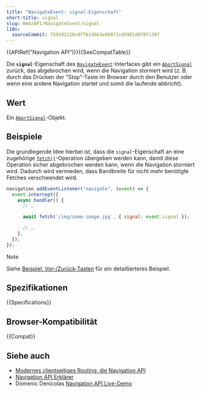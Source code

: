 ```yaml
---
title: "NavigateEvent: signal-Eigenschaft"
short-title: signal
slug: Web/API/NavigateEvent/signal
l10n:
  sourceCommit: 759102220c07fb140b3e06971cd5981d8f0f134f
---
```


{{APIRef("Navigation API")}}{{SeeCompatTable}}

Die **`signal`**-Eigenschaft des [`NavigateEvent`](/de/docs/Web/API/NavigateEvent)-Interfaces gibt ein [`AbortSignal`](/de/docs/Web/API/AbortSignal) zurück, das abgebrochen wird, wenn die Navigation storniert wird (z. B. durch das Drücken der "Stop"-Taste im Browser durch den Benutzer oder wenn eine andere Navigation startet und somit die laufende abbricht).

## Wert

Ein [`AbortSignal`](/de/docs/Web/API/AbortSignal)-Objekt.

## Beispiele

Die grundlegende Idee hierbei ist, dass die `signal`-Eigenschaft an eine zugehörige [`fetch()`](/de/docs/Web/API/Window/fetch)-Operation übergeben werden kann, damit diese Operation sicher abgebrochen werden kann, wenn die Navigation storniert wird. Dadurch wird vermieden, dass Bandbreite für nicht mehr benötigte Fetches verschwendet wird.

```js
navigation.addEventListener("navigate", (event) => {
  event.intercept({
    async handler() {
      // …

      await fetch(`/img/some-image.jpg`, { signal: event.signal });

      // …
    },
  });
});
```

> [!NOTE]
> Siehe [Beispiel: Vor-/Zurück-Tasten](https://github.com/WICG/navigation-api#example-nextprevious-buttons) für ein detaillierteres Beispiel.

## Spezifikationen

{{Specifications}}

## Browser-Kompatibilität

{{Compat}}

## Siehe auch

- [Modernes clientseitiges Routing: die Navigation API](https://developer.chrome.com/docs/web-platform/navigation-api/)
- [Navigation API Erklärer](https://github.com/WICG/navigation-api/blob/main/README.md)
- Domenic Denicolas [Navigation API Live-Demo](https://gigantic-honored-octagon.glitch.me/)
